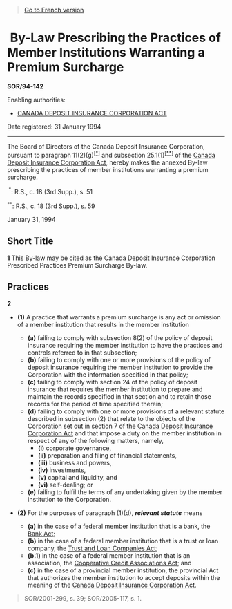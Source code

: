 > [Go to French version](/fr/Règlements/Décrets,%20ordonnances%20et%20règlements%20statutaires/94/142.md)

#  By-Law Prescribing the Practices of Member Institutions Warranting a Premium Surcharge

**SOR/94-142**

Enabling authorities: 
- [CANADA DEPOSIT INSURANCE CORPORATION ACT](/en/Acts/Revised%20Statutes%20of%20Canada/C/C-3.md)

Date registered: 31 January 1994

----------

The Board of Directors of the Canada Deposit Insurance Corporation, pursuant to paragraph 11(2)(g)<sup><a href='#footnotea_e'>[*]</a></sup> and subsection 25.1(1)<sup><a href='#footnoteb_e'>[**]</a></sup> of the [Canada Deposit Insurance Corporation Act](/en/Acts/Revised%20Statutes%20of%20Canada/C/C-3.md), hereby makes the annexed By-law prescribing the practices of member institutions warranting a premium surcharge.

<a name='footnotea_e'><sup> *</sup></a>: R.S., c. 18 (3rd Supp.), s. 51<br />

<a name='footnoteb_e'><sup>**</sup></a>: R.S., c. 18 (3rd Supp.), s. 59<br />

January 31, 1994




## Short Title


**1** This By-law may be cited as the Canada Deposit Insurance Corporation Prescribed Practices Premium Surcharge By-law.




## Practices


**2** 

- **(1)** A practice that warrants a premium surcharge is any act or omission of a member institution that results in the member institution
	- **(a)** failing to comply with subsection 8(2) of the policy of deposit insurance requiring the member institution to have the practices and controls referred to in that subsection;
	- **(b)** failing to comply with one or more provisions of the policy of deposit insurance requiring the member institution to provide the Corporation with the information specified in that policy;
	- **(c)** failing to comply with section 24 of the policy of deposit insurance that requires the member institution to prepare and maintain the records specified in that section and to retain those records for the period of time specified therein;
	- **(d)** failing to comply with one or more provisions of a relevant statute described in subsection (2) that relate to the objects of the Corporation set out in section 7 of the [Canada Deposit Insurance Corporation Act](/en/Acts/Revised%20Statutes%20of%20Canada/C/C-3.md) and that impose a duty on the member institution in respect of any of the following matters, namely,
		- **(i)** corporate governance,
		- **(ii)** preparation and filing of financial statements,
		- **(iii)** business and powers,
		- **(iv)** investments,
		- **(v)** capital and liquidity, and
		- **(vi)** self-dealing; or
	- **(e)** failing to fulfil the terms of any undertaking given by the member institution to the Corporation.

- **(2)** For the purposes of paragraph (1)(d), ***relevant statute*** means
	- **(a)** in the case of a federal member institution that is a bank, the [Bank Act](/en/Acts/Statutes%20of%20Canada/1991/c.%2046.md);
	- **(b)** in the case of a federal member institution that is a trust or loan company, the [Trust and Loan Companies Act](/en/Acts/Statutes%20of%20Canada/1991/c.%2045.md);
	- **(b.1)** in the case of a federal member institution that is an association, the [Cooperative Credit Associations Act](/en/Acts/Statutes%20of%20Canada/1991/c.%2048.md); and
	- **(c)** in the case of a provincial member institution, the provincial Act that authorizes the member institution to accept deposits within the meaning of the [Canada Deposit Insurance Corporation Act](/en/Acts/Revised%20Statutes%20of%20Canada/C/C-3.md).
> SOR/2001-299, s. 39; SOR/2005-117, s. 1.



